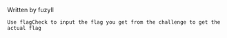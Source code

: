 Written by fuzyll

`Use flagCheck to input the flag you get from the challenge to get the actual flag`